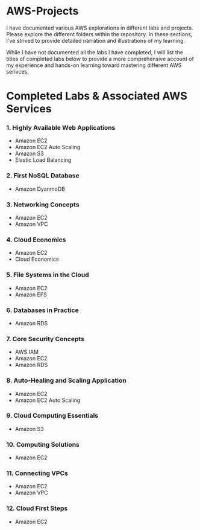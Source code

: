 # AWS-Projects
I have documented various AWS explorations in different labs and projects. Please explore the different folders within the repository. In these sections, I've strived to provide detailed narration and illustrations of my learning.

While I have not documented all the labs I have completed, I will list the titles of completed labs below to provide a more comprehensive account of my experience and hands-on learning toward mastering different AWS serivces.

# Completed Labs & Associated AWS Services

### 1. Highly Available Web Applications
- Amazon EC2
- Amazon EC2 Auto Scaling
- Amazon S3
- Elastic Load Balancing

### 2. First NoSQL Database
- Amazon DyanmoDB

### 3. Networking Concepts 
- Amazon EC2
- Amazon VPC

### 4. Cloud Economics
- Amazon EC2
- Cloud Economics

### 5. File Systems in the Cloud
- Amazon EC2
- Amazon EFS

### 6. Databases in Practice
- Amazon RDS

### 7. Core Security Concepts
- AWS IAM
- Amazon EC2
- Amazon RDS

### 8. Auto-Healing and Scaling Application
 - Amazon EC2
 - Amazon EC2 Auto Scaling
 
### 9. Cloud Computing Essentials
- Amazon S3

### 10. Computing Solutions
- Amazon EC2

### 11. Connecting VPCs
- Amazon EC2
- Amazon VPC

### 12. Cloud First Steps
- Amazon EC2

<!---
AWS Solutions Architect chunk next, then almost caught up!
-->
